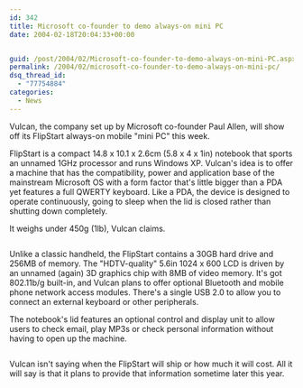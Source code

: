 ```yaml
---
id: 342
title: Microsoft co-founder to demo always-on mini PC
date: 2004-02-18T20:04:33+00:00


guid: /post/2004/02/Microsoft-co-founder-to-demo-always-on-mini-PC.aspx
permalink: /2004/02/microsoft-co-founder-to-demo-always-on-mini-pc/
dsq_thread_id:
  - "77754884"
categories:
  - News
---
```

<body xmlns="http://www.w3.org/1999/xhtml">
    <p>
        Vulcan, the company set up by Microsoft co-founder Paul Allen, will show off its FlipStart
        always-on mobile "mini PC" this week. 
    </p>
    <p>
        FlipStart is a compact 14.8 x 10.1 x 2.6cm (5.8 x 4 x 1in) notebook that sports an
        unnamed 1GHz processor and runs Windows XP. Vulcan's idea is to offer a machine that
        has the compatibility, power and application base of the mainstream Microsoft OS with
        a form factor that's little bigger than a PDA yet features a full QWERTY keyboard.
        Like a PDA, the device is designed to operate continuously, going to sleep when the
        lid is closed rather than shutting down completely. 
    </p>
    <p>
        It weighs under 450g (1lb), Vulcan claims.
    </p>
    <p>
        <img alt="" hspace="0" src="http://www.flipstartpc.com/images/features_screendisplay.jpg" align="baseline" border="0" />
    </p>
    <p>
        Unlike a classic handheld, the FlipStart contains a 30GB hard drive and 256MB of memory.
        The "HDTV-quality" 5.6in 1024 x 600 LCD is driven by an unnamed (again) 3D graphics
        chip with 8MB of video memory. It's got 802.11b/g built-in, and Vulcan plans to offer
        optional Bluetooth and mobile phone network access modules. There's a single USB 2.0
        to allow you to connect an external keyboard or other peripherals. 
    </p>
    <p>
        The notebook's lid features an optional control and display unit to allow users to
        check email, play MP3s or check personal information without having to open up the
        machine.
    </p>
    <p>
        <img alt="" hspace="0" src="http://www.flipstartpc.com/images/features_lidmodule.jpg" align="baseline" border="0" />
    </p>
    <p>
        Vulcan isn't saying when the FlipStart will ship or how much it will cost. All it
        will say is that it plans to provide that information sometime later this year. 
    </p>
</body>